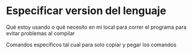 # Especificar version del lenguaje
Qué estoy usando o qué necesito en mi local para correr el programa para evitar problemas al compilar

Comandos específicos tal cual para solo copiar y pegar los comandos
